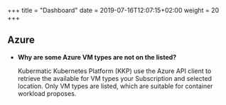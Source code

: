+++
title = "Dashboard"
date = 2019-07-16T12:07:15+02:00
weight = 20
+++

## Azure

 - **Why are some Azure VM types are not on the listed?**

    Kubermatic Kubernetes Platform (KKP) use the Azure API client to retrieve the available for VM types your Subscription and selected location. Only VM types are listed, which are suitable for container workload proposes. 
